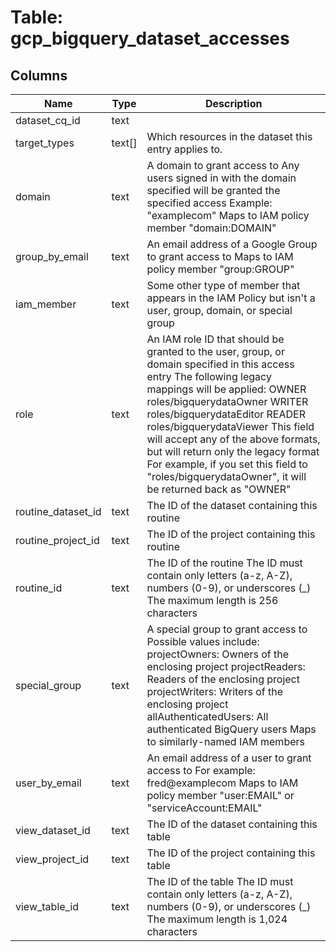 
# Table: gcp_bigquery_dataset_accesses

## Columns
| Name        | Type           | Description  |
| ------------- | ------------- | -----  |
|dataset_cq_id|text||
|target_types|text[]|Which resources in the dataset this entry applies to.|
|domain|text|A domain to grant access to Any users signed in with the domain specified will be granted the specified access Example: "examplecom" Maps to IAM policy member "domain:DOMAIN"|
|group_by_email|text|An email address of a Google Group to grant access to Maps to IAM policy member "group:GROUP"|
|iam_member|text|Some other type of member that appears in the IAM Policy but isn't a user, group, domain, or special group|
|role|text|An IAM role ID that should be granted to the user, group, or domain specified in this access entry The following legacy mappings will be applied: OWNER  roles/bigquerydataOwner WRITER roles/bigquerydataEditor READER  roles/bigquerydataViewer This field will accept any of the above formats, but will return only the legacy format For example, if you set this field to "roles/bigquerydataOwner", it will be returned back as "OWNER"|
|routine_dataset_id|text|The ID of the dataset containing this routine|
|routine_project_id|text|The ID of the project containing this routine|
|routine_id|text|The ID of the routine The ID must contain only letters (a-z, A-Z), numbers (0-9), or underscores (_) The maximum length is 256 characters|
|special_group|text|A special group to grant access to Possible values include: projectOwners: Owners of the enclosing project projectReaders: Readers of the enclosing project projectWriters: Writers of the enclosing project allAuthenticatedUsers: All authenticated BigQuery users Maps to similarly-named IAM members|
|user_by_email|text|An email address of a user to grant access to For example: fred@examplecom Maps to IAM policy member "user:EMAIL" or "serviceAccount:EMAIL"|
|view_dataset_id|text|The ID of the dataset containing this table|
|view_project_id|text|The ID of the project containing this table|
|view_table_id|text|The ID of the table The ID must contain only letters (a-z, A-Z), numbers (0-9), or underscores (_) The maximum length is 1,024 characters|
